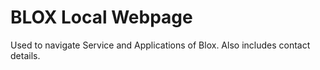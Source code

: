 BLOX Local Webpage
=========

Used to navigate Service and Applications of Blox. Also includes contact details.

